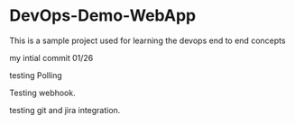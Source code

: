 # DevOps-Demo-WebApp
This is a sample project used for learning the devops end to end concepts

my intial commit 01/26

testing Polling

Testing webhook.

testing git and jira integration.
